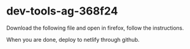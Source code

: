 # dev-tools-ag-368f24
Download the following file and open in firefox, follow the instructions.

When you are done, deploy to netlify through github.
